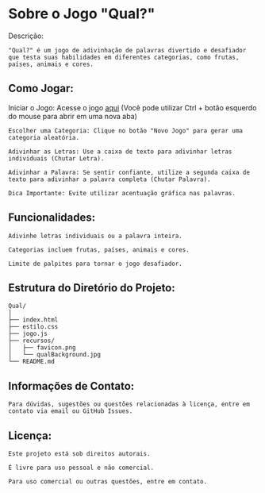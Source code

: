 # Sobre o Jogo "Qual?"

 Descrição:

    "Qual?" é um jogo de adivinhação de palavras divertido e desafiador
    que testa suas habilidades em diferentes categorias, como frutas, países, animais e cores.

## Como Jogar:

Iniciar o Jogo: Acesse o jogo [aqui](https://jogo-adivinhacao-sage.vercel.app/) 
(Você pode utilizar Ctrl + botão esquerdo do mouse para abrir em uma nova aba)

    Escolher uma Categoria: Clique no botão "Novo Jogo" para gerar uma categoria aleatória.

    Adivinhar as Letras: Use a caixa de texto para adivinhar letras individuais (Chutar Letra).

    Adivinhar a Palavra: Se sentir confiante, utilize a segunda caixa de texto para adivinhar a palavra completa (Chutar Palavra).

    Dica Importante: Evite utilizar acentuação gráfica nas palavras.

## Funcionalidades:

    Adivinhe letras individuais ou a palavra inteira.

    Categorias incluem frutas, países, animais e cores.

    Limite de palpites para tornar o jogo desafiador.

## Estrutura do Diretório do Projeto:

    Qual/
    │
    ├── index.html
    ├── estilo.css
    ├── jogo.js
    ├── recursos/
    │   ├── favicon.png
    │   └── qualBackground.jpg
    └── README.md

## Informações de Contato:

    Para dúvidas, sugestões ou questões relacionadas à licença, entre em contato via email ou GitHub Issues.

## Licença:

    Este projeto está sob direitos autorais. 

    É livre para uso pessoal e não comercial. 

    Para uso comercial ou outras questões, entre em contato.